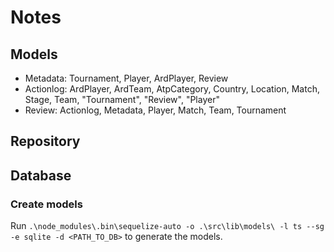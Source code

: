 # Notes

## Models

- Metadata: Tournament, Player, ArdPlayer, Review
- Actionlog: ArdPlayer, ArdTeam, AtpCategory, Country, Location, Match, Stage, Team, "Tournament", "Review", "Player"
- Review: Actionlog, Metadata, Player, Match, Team, Tournament

## Repository

## Database

### Create models

Run `.\node_modules\.bin\sequelize-auto -o .\src\lib\models\ -l ts --sg -e sqlite -d <PATH_TO_DB>` to generate the models.
